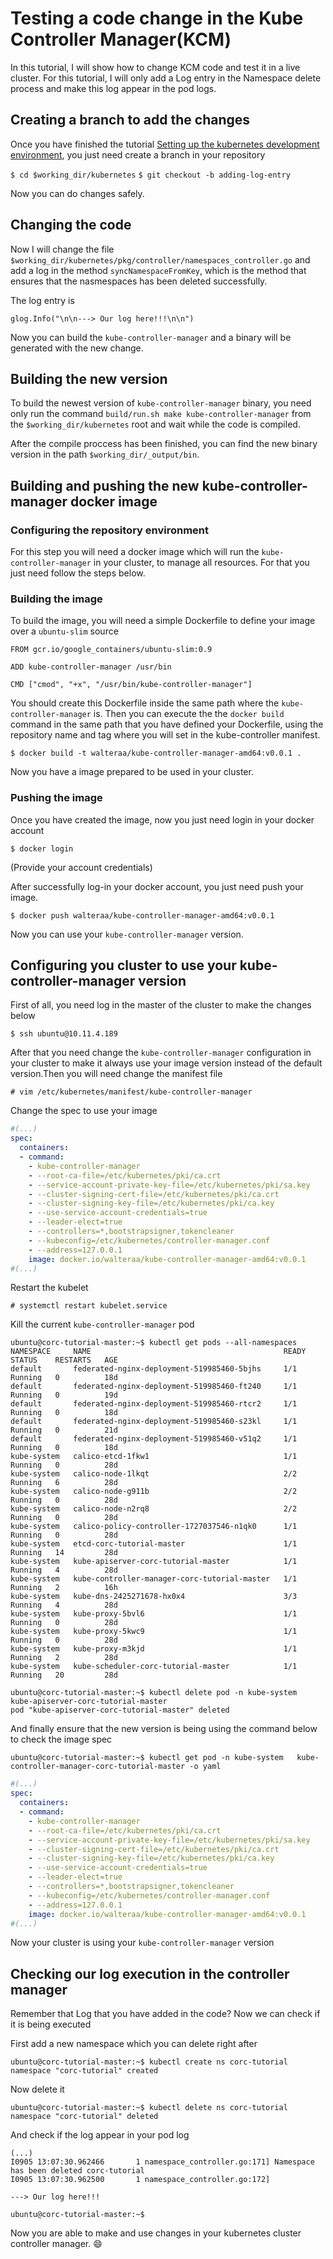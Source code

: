 # Testing a code change in the Kube Controller Manager(KCM)

In this tutorial, I will show how to change KCM code and test it in a live cluster. For this tutorial, I will only add a Log entry in the Namespace delete process and make this log appear in the pod logs.

## Creating a branch to add the changes

Once you have finished the tutorial [Setting up the kubernetes development environment](..), you just need create a branch in your repository

`$ cd $working_dir/kubernetes`
`$ git checkout -b adding-log-entry`


Now you can do changes safely.

## Changing the code

Now I will change the file `$working_dir/kubernetes/pkg/controller/namespaces_controller.go` and add a log in the method `syncNamespaceFromKey`, which is the method that ensures that the nasmespaces has been deleted successfully.

The log entry is 

`glog.Info("\n\n---> Our log here!!!\n\n")`


Now you can build the `kube-controller-manager` and a binary will be generated with the new change.

## Building the new version

To build the newest version of `kube-controller-manager` binary, you need only run the command `build/run.sh make kube-controller-manager` from the `$working_dir/kubernetes` root and wait while the code is compiled.

After the compile proccess has been finished, you can find the new binary version in the path `$working_dir/_output/bin`.

## Building and pushing the new kube-controller-manager docker image

### Configuring the repository environment

For this step you will need a docker image which will run the `kube-controller-manager` in your cluster, to manage all resources. For that you just need follow the steps below.

### Building the image

To build the image, you will need a simple Dockerfile to define your image over a `ubuntu-slim` source

```
FROM gcr.io/google_containers/ubuntu-slim:0.9

ADD kube-controller-manager /usr/bin

CMD ["cmod", "+x", "/usr/bin/kube-controller-manager"]
```

You should create this Dockerfile inside the same path where the `kube-controller-manager` is. Then you can execute the the `docker build` command  in the same path that you have defined your Dockerfile, using the repository name and tag where you will set in the kube-controller manifest.

`$ docker build -t walteraa/kube-controller-manager-amd64:v0.0.1 .`

Now you have a image prepared to be used in your cluster.

### Pushing the image

Once you have created the image, now you just need login in your docker account

`$ docker login`

(Provide your account credentials)

After successfully log-in your docker account, you just need push your image.

`$ docker push walteraa/kube-controller-manager-amd64:v0.0.1`

Now you can use your `kube-controller-manager` version.

## Configuring you cluster to use your kube-controller-manager version

First of all, you need log in the master of the cluster to make the changes below


`$ ssh ubuntu@10.11.4.189`

After that you need change the `kube-controller-manager` configuration in your cluster to make it always use your image version instead of the default version.Then you will need change the manifest file 

`# vim /etc/kubernetes/manifest/kube-controller-manager` 

Change the spec to use your image

```yaml
#(...)
spec:
  containers:
  - command:
    - kube-controller-manager
    - --root-ca-file=/etc/kubernetes/pki/ca.crt
    - --service-account-private-key-file=/etc/kubernetes/pki/sa.key
    - --cluster-signing-cert-file=/etc/kubernetes/pki/ca.crt
    - --cluster-signing-key-file=/etc/kubernetes/pki/ca.key
    - --use-service-account-credentials=true
    - --leader-elect=true
    - --controllers=*,bootstrapsigner,tokencleaner
    - --kubeconfig=/etc/kubernetes/controller-manager.conf
    - --address=127.0.0.1
    image: docker.io/walteraa/kube-controller-manager-amd64:v0.0.1
#(...)
```

Restart the kubelet

`# systemctl restart kubelet.service`

Kill the current `kube-controller-manager` pod

```
ubuntu@corc-tutorial-master:~$ kubectl get pods --all-namespaces
NAMESPACE     NAME                                           READY     STATUS    RESTARTS   AGE
default       federated-nginx-deployment-519985460-5bjhs     1/1       Running   0          18d
default       federated-nginx-deployment-519985460-ft240     1/1       Running   0          19d
default       federated-nginx-deployment-519985460-rtcr2     1/1       Running   0          18d
default       federated-nginx-deployment-519985460-s23kl     1/1       Running   0          21d
default       federated-nginx-deployment-519985460-v51q2     1/1       Running   0          18d
kube-system   calico-etcd-1fkw1                              1/1       Running   0          28d
kube-system   calico-node-1lkqt                              2/2       Running   6          28d
kube-system   calico-node-g911b                              2/2       Running   0          28d
kube-system   calico-node-n2rq8                              2/2       Running   0          28d
kube-system   calico-policy-controller-1727037546-n1qk0      1/1       Running   0          28d
kube-system   etcd-corc-tutorial-master                      1/1       Running   14         28d
kube-system   kube-apiserver-corc-tutorial-master            1/1       Running   4          28d
kube-system   kube-controller-manager-corc-tutorial-master   1/1       Running   2          16h
kube-system   kube-dns-2425271678-hx0x4                      3/3       Running   4          28d
kube-system   kube-proxy-5bvl6                               1/1       Running   0          28d
kube-system   kube-proxy-5kwc9                               1/1       Running   0          28d
kube-system   kube-proxy-m3kjd                               1/1       Running   2          28d
kube-system   kube-scheduler-corc-tutorial-master            1/1       Running   20         28d

ubuntu@corc-tutorial-master:~$ kubectl delete pod -n kube-system  kube-apiserver-corc-tutorial-master
pod "kube-apiserver-corc-tutorial-master" deleted
```

And finally ensure that the new version is being using the command below to check the image spec

`ubuntu@corc-tutorial-master:~$ kubectl get pod -n kube-system   kube-controller-manager-corc-tutorial-master -o yaml`

```yaml
#(...)
spec:
  containers:
  - command:
    - kube-controller-manager
    - --root-ca-file=/etc/kubernetes/pki/ca.crt
    - --service-account-private-key-file=/etc/kubernetes/pki/sa.key
    - --cluster-signing-cert-file=/etc/kubernetes/pki/ca.crt
    - --cluster-signing-key-file=/etc/kubernetes/pki/ca.key
    - --use-service-account-credentials=true
    - --leader-elect=true
    - --controllers=*,bootstrapsigner,tokencleaner
    - --kubeconfig=/etc/kubernetes/controller-manager.conf
    - --address=127.0.0.1
    image: docker.io/walteraa/kube-controller-manager-amd64:v0.0.1
#(...)
```

Now your cluster is using your `kube-controller-manager` version

## Checking our log execution in the controller manager

Remember that Log that you have added in the code? Now we can check if it is being executed

First add a new namespace which you can delete right after

```
ubuntu@corc-tutorial-master:~$ kubectl create ns corc-tutorial
namespace "corc-tutorial" created
```

Now delete it

```
ubuntu@corc-tutorial-master:~$ kubectl delete ns corc-tutorial
namespace "corc-tutorial" deleted
```

And check if the log appear in your pod log

```
(...)
I0905 13:07:30.962466       1 namespace_controller.go:171] Namespace has been deleted corc-tutorial
I0905 13:07:30.962500       1 namespace_controller.go:172] 

---> Our log here!!!

ubuntu@corc-tutorial-master:~$ 
```

Now you are able to make and use changes in your kubernetes cluster controller manager. :smile: 
